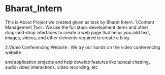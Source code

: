 # Bharat_Intern
This is About Project we created given as task by Bharat Intern.
1.Content Management Tool :
We use the full stack development items and other
drag-and-drop interfaces to create a
web page that helps you add text, images,
videos, and other elements required to
create a blog.

2.Video Conferencing Website :
We try our hands on the video conferencing website

and application projects and help develop features like
textual chatting, audio-video interactions, video recording, etc
